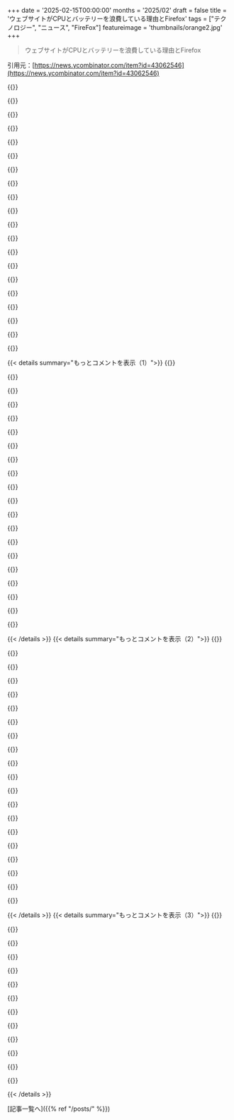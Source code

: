 +++
date = '2025-02-15T00:00:00'
months = '2025/02'
draft = false
title = 'ウェブサイトがCPUとバッテリーを浪費している理由とFirefox'
tags = ["テクノロジー", "ニュース", "FireFox"]
featureimage = 'thumbnails/orange2.jpg'
+++

> ウェブサイトがCPUとバッテリーを浪費している理由とFirefox

引用元：[https://news.ycombinator.com/item?id=43062546](https://news.ycombinator.com/item?id=43062546)

{{<matomeQuote body="計画は進んでるし大事なことだから、早く修正したいと思ってるんだ。ただ、音声のコンテキストを一時停止するのは簡単じゃなくて、かなり複雑なんだよね。でも、他の人たちがやってるから、必ず解決するよ。" userName="padenot" createdAt="2025-02-15T22:31:56" color="#ff33a1">}}

{{<matomeQuote body="批判を個人的に受け取らないでね。最近、批判をフラストレーションと感じたオープンソースのメンテナが騒ぎを起こしたから。多くの人が言いたいことは分かってるから、時間が限られてる中でやってるってことを知っておいて。Firefoxの開発者たちがユーザーのために一生懸命やってるのを知ってるよ。" userName="zoogeny" createdAt="2025-02-16T00:07:48" color="#ff5c5c">}}

{{<matomeQuote body="長年のFirefoxユーザーで、変えるつもりはないよ。開発のことは分かるけど、今回は優先順位の問題だと思う。もっと良くなる可能性があるけど、それには時間と労力が必要。Mozillaはいろんなことに手を出してるけど、Firefoxは最も重要なものだと思うから、開発者にはチャンスを与えて欲しい。" userName="godelski" createdAt="2025-02-16T20:16:10" color="">}}

{{<matomeQuote body="ハードワークに感謝！Firefoxは本当に大事だと思ってる。" userName="JohnBooty" createdAt="2025-02-16T00:00:02" color="">}}

{{<matomeQuote body="Firefoxユーザーから感謝の気持ち！それと、OPはもう分かってるかもしれないけど、”完璧じゃないけど、十分良い”って感じ。" userName="darkwater" createdAt="2025-02-16T09:09:50" color="">}}

{{<matomeQuote body="ローカルで問題をデバッグすることで、Firefoxをもっと使えるようになりたい。どこから始めればいい？" userName="noah_buddy" createdAt="2025-02-16T02:00:08" color="">}}

{{<matomeQuote body="開発ドキュメントのインデックスがここにあるよ。デバッグに関する記事へのリンクもあるから、参考にしてみてね：<br>https://firefox-source-docs.mozilla.org/" userName="buovjaga" createdAt="2025-02-16T08:06:08" color="">}}

{{<matomeQuote body="ありがとう！" userName="noah_buddy" createdAt="2025-02-16T20:20:50" color="">}}

{{<matomeQuote body="文句を言う人の数十倍の人が、毎日Firefoxを愛用してるってことを知ってほしい！開発者たちが、クリックベイト的な記事から有益な内容を抽出できるよう願ってる。" userName="EasyMark" createdAt="2025-02-16T21:14:49" color="">}}

{{<matomeQuote body="このことについての言葉やエネルギーに感謝！" userName="patcon" createdAt="2025-02-15T22:46:45" color="">}}

{{<matomeQuote body="この件についての努力に感謝！”サイレンス時にサスペンド”以上の複雑さについての話を聞きたい人も多いはずだよ。リンクがあれば教えてほしい。" userName="JoshTriplett" createdAt="2025-02-16T11:07:47" color="">}}

{{<matomeQuote body="Bluetoothのレコードプレーヤーについてなんだけど、45回転を理解してないんだ。メーカーはアダプターを入れたのに。静かな部分でBluetoothが切れることもあって、”サイレンス”と”スリープ”の定義はどうなるの？" userName="genewitch" createdAt="2025-02-16T11:17:33" color="">}}

{{<matomeQuote body="なんでBluetooth付きのレコードプレーヤー持ってるんだろう。アナログ媒体のコンセプトに反してるんじゃない？" userName="2big2fail_47" createdAt="2025-02-16T22:10:25" color="">}}

{{<matomeQuote body="Firefoxユーザーからの大きな感謝！" userName="rambambram" createdAt="2025-02-16T12:32:51" color="">}}

{{<matomeQuote body="＞”すぐに直せるといいんだけど、長い間待たせてごめん。”<br>バグズリラの現状を二文で説明すると、こんな感じだね :P" userName="moffkalast" createdAt="2025-02-16T19:03:34" color="">}}

{{<matomeQuote body="Firefoxの開発にみんなが頑張ってるのほんと感謝！ありがと！" userName="Centigonal" createdAt="2025-02-16T01:46:00" color="">}}

{{<matomeQuote body="こういう問題が優先順位を上げてくれたらいいな。バッテリーを奪ったり変な動作が多いと、ユーザーはソフトウェアを使うのをやめちゃうからね。Firefoxが relevancyを維持・向上することが大事だと思う。ChromiumやBlinkに対抗するのはすごく難しいと思う。" userName="h14h" createdAt="2025-02-16T02:11:13" color="#45d325">}}

{{<matomeQuote body="ありがとう！あなたの努力でウェブがオープンに保たれてる。" userName="lknuth" createdAt="2025-02-16T00:33:30" color="#ff33a1">}}

{{<matomeQuote body="努力と進捗状況を共有してくれてありがとう。バグズリラで進捗を追えるリンクはあるの？" userName="pentagrama" createdAt="2025-02-16T00:06:31" color="">}}

{{<matomeQuote body="Linuxで変な音声の問題があってスピーカーのポップ音が出たり、新しいタブを開くと他のタブの音が永久に歪んで静的になることがある。これは不満ではなくて、ブラウザかオーディオシステムの問題なのかなってずっと思ってた。" userName="Glyptodon" createdAt="2025-02-16T04:34:34" color="">}}

{{< details summary="もっとコメントを表示（1）">}}
{{<matomeQuote body="この問題が発生した時、speech-dispatcherを無効にして消したら直った。音声合成のせいみたいで、使わないけど必要な人には面倒かも。" userName="kruffin" createdAt="2025-02-16T18:36:02" color="">}}

{{<matomeQuote body="ビデオ通話でこのフィードバックが来てる。ハイバーネーションやマイクの入力レベルが120％にリセットされることと関係があるのかなと思ってた。" userName="pacifika" createdAt="2025-02-16T14:47:27" color="">}}

{{<matomeQuote body="ありがとう！この記事には、なぜ無音の代わりにホワイトノイズが再生されるのかが書かれてない。" userName="zX41ZdbW" createdAt="2025-02-15T23:42:18" color="">}}

{{<matomeQuote body="もしかしたら、何も再生されていないのかも。オーディオセッションを開くとDAC/アンプが起動してアナログのノイズフロアが聞こえるのかも。それによって再生中のノイズは常に存在していて、無音の時に気づくことが多いのかも。コンピュータはオーディオには厳しい環境だし、外部オーディオインターフェースを使う方がいいかも。" userName="jsheard" createdAt="2025-02-15T23:49:01" color="#45d325">}}

{{<matomeQuote body="OPの問題はDiscordのウェブアプリが最悪な存在で数年前から知ってた。俺のシステムだと音が低電力状態になって、何かが復帰する時にポップ音が鳴るんだ。タブをミュートにして通知もオフにしても、時々発生してた。他のサイトも同じ問題があったけど、頻度は少なかった。結局、低電力状態を自動的に無効にして、バッテリーはちょっと使うことになったよ。" userName="joecool1029" createdAt="2025-02-16T04:24:04" color="">}}

{{<matomeQuote body="＞コンピュータはオーディオにとって本当に厳しい環境なんだ<br>昔は音が出るのが普通だったから、著者は今はマシだと思った方がいい。音源を使ってるPCは特にそうだね。あの頃のことを思い出すと、2000ドルのコンピュータを200ドルのステレオに変えるって話があった気がする。" userName="II2II" createdAt="2025-02-16T01:15:21" color="#ff33a1">}}

{{<matomeQuote body="携帯電話が近くにあったら、スピーカーからRFIが聞こえたのを忘れちゃダメだよ！電話が鳴る直前にノイズが聞こえるんだ！" userName="tonyarkles" createdAt="2025-02-16T03:32:14" color="">}}

{{<matomeQuote body="いくつかの素敵な電子音楽に使われてた！<br>Dual Band – GSM (1998): https://www.youtube.com/watch?v=ntKOJdht3t8<br>Mav – HGP (2005): https://www.youtube.com/watch?v=ZacenNeu4fw<br>Tatarola – Who Is Calling (2007): https://www.youtube.com/watch?v=hTOyaG7VYKw" userName="ltrls23" createdAt="2025-02-16T12:46:18" color="">}}

{{<matomeQuote body="スピーカーが電源入ってる時、実際のラジオ放送も聞こえたことがあったな。マジで狂気だよ！" userName="andrecarini" createdAt="2025-02-16T04:49:17" color="">}}

{{<matomeQuote body="この技術には驚かされる。ラジオはシンプルだけど広く存在する技術で、ラジオ用じゃないものでも信号をキャッチして再生しちゃう。なくならないことを願ってる。" userName="cafeinux" createdAt="2025-02-16T08:11:01" color="">}}

{{<matomeQuote body="子供の頃、強力なAM放送の660KHZから6km以内で生活してたんだ。幸運にもストーブの煙突と家のアルミ裏の断熱材のおかげで、周波数で共鳴する受信機ができてた。感電もあったし、音が常に流れてて普通だと思ってた。電子工学に興味を持つきっかけになった。" userName="K0balt" createdAt="2025-02-16T12:13:21" color="#ff33a1">}}

{{<matomeQuote body="＞外部の電話が届かないリスナー向けのバス中継メッセージって興味深いね！<br>それってどんなメッセージだったの？" userName="lxgr" createdAt="2025-02-16T14:22:20" color="#ff5c5c">}}

{{<matomeQuote body="川の上流に行くっていうメッセージや、誰かが亡くなったとか、葬式のこととか、町に誰かが来てるとか。" userName="K0balt" createdAt="2025-02-16T19:46:51" color="">}}

{{<matomeQuote body="素晴らしい話、シェアしてくれてありがとう！" userName="andrecarini" createdAt="2025-02-18T03:16:39" color="">}}

{{<matomeQuote body="＞電話が鳴る直前にノイズが聞こえたってこと、あんまり考えたことなかったけど、実際に経験してたら信じられないと感じる。" userName="Semaphor" createdAt="2025-02-16T08:30:59" color="">}}

{{<matomeQuote body="それは偶然だけどすごく役立つ機能だった！" userName="TeMPOraL" createdAt="2025-02-16T08:53:33" color="">}}

{{<matomeQuote body="システムの状態をバスの活動音から推測できることもあったよね！" userName="myself248" createdAt="2025-02-16T13:57:42" color="">}}

{{<matomeQuote body="CRT時代は、ウェブサイトをスクロールするたびにスピーカーから音が出てたのは笑った。" userName="Asooka" createdAt="2025-02-16T16:59:28" color="">}}

{{<matomeQuote body="それ聞けてよかった！高優先度のバグとして扱うべきだね。Firefoxの開発ありがとう！" userName="h43z" createdAt="2025-02-16T14:18:16" color="#38d3d3">}}

{{<matomeQuote body="Firefoxの開発、ほんと感謝！" userName="4ndrewl" createdAt="2025-02-16T08:20:28" color="">}}


{{< /details >}}
{{< details summary="もっとコメントを表示（2）">}}
{{<matomeQuote body="音を鳴らさずにオーディオコンテキストを開くのはボット検出の手段かも。異なるブラウザエンジンやOSでは音声処理が異なるから、無音の音を再生して記録すると特徴が出るんだ。" userName="mike_d" createdAt="2025-02-15T22:13:40" color="#ff5733">}}

{{<matomeQuote body="ブラウザやウェブの標準化の人たち、API作りすぎて悪用されること考えないで進めてる気がする。" userName="zie" createdAt="2025-02-16T03:00:45" color="">}}

{{<matomeQuote body="考えたんだろうけど、フィンガープリンティングって簡単すぎるし、根本から始めても止めるの難しいよね。" userName="IshKebab" createdAt="2025-02-16T07:58:43" color="">}}

{{<matomeQuote body="俺は少数派かもしれないけど、99.99%のサイトに音を出させたくない。残りのサイトでも音なしで過ごせるよ。" userName="account42" createdAt="2025-02-17T12:43:14" color="">}}

{{<matomeQuote body="このAPIを作った企業を見れば、彼らがどう悪用できるか考えたのは明らかだ。" userName="account42" createdAt="2025-02-17T12:41:26" color="">}}

{{<matomeQuote body="ボットを騙すためにオーディオコンテキストをシミュレートするプラグインも出回ってるらしい。驚きだ。" userName="x0054" createdAt="2025-02-16T00:23:33" color="#ff5733">}}

{{<matomeQuote body="Cloudflareがこれを実装して、俺のブラウジングの自由をさらに奪うのが待ち遠しい。CPUサイクルも無駄にしそうだ。" userName="czk" createdAt="2025-02-15T23:09:00" color="">}}

{{<matomeQuote body="彼らのボットチェックが、すでにそういうことをやっている可能性もあるよね。Web Audioは昔からあるし。" userName="jsheard" createdAt="2025-02-15T23:19:28" color="">}}

{{<matomeQuote body="ほんと、このホワイトノイズに悩まされてたけど、原因を探せなかったんだよね。タブに”再生中”のアイコンが出なくて、タブをミュートしても音は止まらないし、Windowsの音量ミキサーでFirefoxをミュートしてもダメだった。デスクトップユーザーにはこのアドオンあまり良くないかも。ホワイトノイズが頻繁に始まったり止まったりするのが余計にうざい。" userName="pianom4n" createdAt="2025-02-15T22:15:21" color="">}}

{{<matomeQuote body="＞ 大音量ミキサーでFirefoxをミュートしてもダメなんて言ってるけど、これはFirefoxのバグってこと？" userName="sneak" createdAt="2025-02-16T00:54:14" color="">}}

{{<matomeQuote body="必ずしも。現代のWindowsではアプリとは別に新しいミキサー／メディアソースを作れるから、アプリの音と別のメディア音を持てるよ。" userName="ComputerGuru" createdAt="2025-02-16T04:49:37" color="">}}

{{<matomeQuote body="自分はデスクトップで拡張機能を使って問題なかった。どんなサイトを訪れるかによるんじゃないかな。頻繁に音が出るサイトには拡張機能をオフにしたほうがいいかも。" userName="h43z" createdAt="2025-02-16T14:20:58" color="">}}

{{<matomeQuote body="出力がアイドル状態になると、デジタルSPDIF信号が同期を失う。再同期はプレイバックが始まった時に即時じゃなくて、最初の1秒くらい音が失われるんだ。データをラインに送り出さず出力を常にオープンに保つプログラムを書いたけど、ノートPCに関してはエネルギー節約が重要だよね。" userName="cosmotic" createdAt="2025-02-15T22:30:11" color="#ff33a1">}}

{{<matomeQuote body="MacbookのFiiO K3 DACでほんとイライラした。システム音が遅延するせいで鳴らないことが多かった。Windowsのドライバにはストリームを常にオンにするオプションがあるけど、MacOSにもあればいいのに…。" userName="russelg" createdAt="2025-02-16T03:02:28" color="">}}

{{<matomeQuote body="同じように自分もUSB DAC用にちょっとした工夫をしてて、ログイン時に`play -qn &`を始めるだけだった。" userName="PeakKS" createdAt="2025-02-16T01:41:42" color="">}}

{{<matomeQuote body="自分の解決策よりずっと優雅な方法だね。" userName="cosmotic" createdAt="2025-02-16T18:00:10" color="">}}

{{<matomeQuote body="あ！これでAndroidのFirefoxで発生した問題が説明できるかも。時々、電話が突然10GB/日もデータを使って困ってたんだ。ニュースサイトが音声を流して新しい広告をリピートしていたせいで、タブがスリープ状態にならなかったんだ。繰り返し請求が馬鹿らしくなってChromeに切り替えた。" userName="brilee" createdAt="2025-02-16T16:51:22" color="#ff5c5c">}}

{{<matomeQuote body="自分も似たような現象に気付いてたけど、サイトが本当にオーディオコンテキストを開いているのか、それともFirefox内部の問題なのかはわからない。YouTubeやWeb Audio APIを使ってないサイトでも起こるから。バッテリーの持ちがめちゃくちゃ悪くなって、Firefoxを捨てたくはないけど、他のブラウザに切り替えようと思ってる。" userName="lxgr" createdAt="2025-02-16T14:06:23" color="#ff5c5c">}}

{{<matomeQuote body="Chromiumのコードはここにある：<br><br>https://source.chromium.org/chromium/chromium/src/+/main:med...<br>サイレンスを30秒ぐらい検出すると、OSオーディオデバイスによるシンクから無効なシンクに切り替わるみたい。音声デバイスとは異なるクロックを使用しているから、最後にそのコンテキストが使われると特定の音調で歪むことがあるって報告もある。記事に載ってるサスペンド・リジュームAPIを使うのが回避策だよ。" userName="DaleCurtis" createdAt="2025-02-16T18:44:07" color="">}}

{{<matomeQuote body="audioContextの実装の詳細は分からないけど、ちょっと賢くてダイナミックにできてると思う。通知音を鳴らすのが、D3でSVGを描くより複雑な気がする。もっと効率的なAPIで通知ハンドラーを登録するサービスワーカーのフックがあればいいな。" userName="Already__Taken" createdAt="2025-02-16T12:03:33" color="">}}


{{< /details >}}
{{< details summary="もっとコメントを表示（3）">}}
{{<matomeQuote body="音が聞こえるべきなん？MacOSのFirefox 134.0.1だけど、音が全然聞こえない。" userName="martin_a" createdAt="2025-02-15T22:05:53" color="">}}

{{<matomeQuote body="音は聞こえないけど、著者のデモページの音再生ボタンをクリックしたら、消費電力が約１増えた。" userName="kkarpkkarp" createdAt="2025-02-15T23:02:33" color="">}}

{{<matomeQuote body="FirefoxのAndroid版で、ほんの少しホワイトノイズが聞こえる！" userName="TrianguloY" createdAt="2025-02-15T22:07:53" color="">}}

{{<matomeQuote body="ありがと！これでhttps://www.dr.dk/のフロントページが直った。" userName="kseistrup" createdAt="2025-02-16T19:13:04" color="">}}

{{<matomeQuote body="休止中のAudioContextが白いノイズを出してる理由ってなんなん？" userName="Traubenfuchs" createdAt="2025-02-16T08:40:52" color="">}}

{{<matomeQuote body="AudioContext自体がホワイトノイズの原因じゃないよ。音声DACが電源オンになることによって、自身がノイズを出すかもしれない。" userName="spiffyk" createdAt="2025-02-16T09:07:09" color="">}}

{{<matomeQuote body="ブラウザやOSのサウンドサーバーが、“サイレンス”と“何も再生されていない”を区別できるのか、ずっと気になってた。Bluetoothのオーディオデバイスに関わる重要な差なんだけど、APIはどうなの？" userName="lxgr" createdAt="2025-02-16T14:57:00" color="">}}

{{<matomeQuote body="一般的には、サイレンスと何も再生していないのは違う。オーディオソースを作成して、下の層がバッファを渡してくるパターンもある。アプリと物理音声の間にはたくさんの層があって、その分電力を消費する。" userName="Sidnicious" createdAt="2025-02-16T18:08:26" color="#ff5733">}}

{{<matomeQuote body="確かに、検出することは可能で、必要な場合は下の層がそうしてる。Firefoxが“音声再生中”的なタブインジケーターを追加したとき、初めはサイレンスでも表示されてたけど、その後静かな部分はインジケーターが消えるようになった。" userName="spiffyk" createdAt="2025-02-18T11:07:08" color="">}}

{{<matomeQuote body="同じ問題がAndroidデバイスでも起こるんだろうか。" userName="Jotalea" createdAt="2025-02-17T00:25:26" color="">}}

{{<matomeQuote body="“ウェブサイトが微かに聞こえる音で人の心を操る”っていう陰謀論が想像できる。" userName="NooneAtAll3" createdAt="2025-02-16T09:59:20" color="">}}

{{<matomeQuote body="抽象化層は難しいしバグもある。抽象化層を減らす方法を考えた方がいい。仮想マシンで動かすんじゃなくて、直接機械語にコンパイルすればもっと効率が良くなるかも。" userName="immibis" createdAt="2025-02-16T13:53:12" color="">}}

{{<matomeQuote body="これは機械言語とVMの話じゃないね。確かに抽象化レイヤーは存在するけど、理由はしっかりしてるよ。例えば、全てのブラウザタブがサウンドハードウェアに対して排他的にアクセスするのは、音量調整なんかも含まれるからマズいんだ。これじゃ複数のアプリやタブから音を混ぜることもできないから、これは必須だよね。" userName="lxgr" createdAt="2025-02-16T14:59:22" color="#ff33a1">}}


{{< /details >}}


[記事一覧へ]({{% ref "/posts/" %}})
